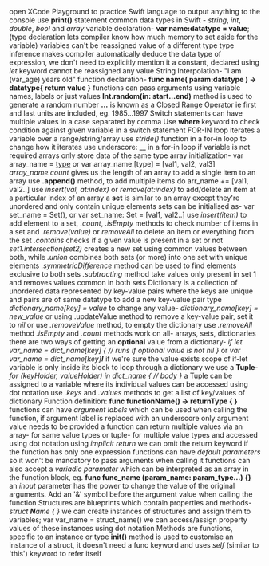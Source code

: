 open XCode Playground to practice Swift language
to output anything to the console use **print()** statement
common data types in Swift - *string*, *int*, *double*, *bool* and *array*
variable declaration- **var name:datatype = value**;  (type declaration lets compiler know how much memory to set aside for the variable) variables can't be reassigned value of a different type
type inference makes compiler automatically deduce the data type of expression, we don't need to explicitly mention it
a constant, declared using *let* keyword cannot be reassigned any value
String Interpolation- "I am \(var_age) years old"
function declaration- **func name( param:datatype ) -> datatype{ return value }**
functions can pass arguments using variable names, labels or just values
**Int.random(in: start...end)** method is used to generate a random number
**...** is known as a Closed Range Operator ie first and last units are included, eg. 1985...1997
Switch statements can have multiple values in a case separated by comma
Use **where** keyword to check condition against given variable in a switch statement
FOR-IN loop iterates a variable over a range/string/array
use *stride()* function in a for-in loop to change how it iterates
use underscore: __ in a for-in loop if variable is not required
arrays only store data of the same type
array initialization- var array_name = [type]() or var array_name:[type] = [val1, val2, val3]
*array_name.count* gives us the length of an array
to add a single item to an array use **.append()** method, to add multiple items do arr_name += [val1, val2..]
use *insert(val, at:index)* or *remove(at:index)* to add/delete an item at a particular index of an array
a **set** is similar to an array except they're unordered and only contain unique elements
sets can be initialised as- var set_name = Set<type>(), or var set_name: Set = [val1, val2..]
use *insert(item)* to add element to a set, *.count*, *.isEmpty* methods to check number of items in a set and *.remove(value)* or *removeAll* to delete an item or everything from the set
*.contains* checks if a given value is present in a set or not
*set1.intersection(set2)* creates a new set using common values between both, while *.union* combines both sets (or more) into one set with unique elements
*.symmetricDifference* method can be used to find elements exclusive to both sets
*.subtracting* method take values only present in set 1 and removes values common in both sets
Dictionary is a collection of unordered data represented by key-value pairs where the keys are unique and pairs are of same datatype
to add a new key-value pair type *dictionary_name[key] = value*
to change any value- *dictionary_name[key] = new_value* or using .updateValue method
to remove a key-value pair, set it to *nil* or use *.removeValue* method, to empty the dictionary use *.removeAll* method
*.isEmpty* and *.count* methods work on all- arrays, sets, dictionaries
there are two ways of getting an **optional** value from a dictionary- 
*if let var_name = dict_name[key] { // runs if optional value is not nil }* or
*var var_name = dict_name[key]**!*** if we're sure the value exists
    scope of if-let variable is only inside its block
to loop through a dictionary we use a **Tuple**-  *for (keyHolder, valueHolder) in dict_name { // body }*
a Tuple can be assigned to a variable where its individual values can be accessed using dot notation
use *.keys* and *.values* methods to get a list of key/values of dictionary
Function definition:  **func functionName() -> returnType { }**
functions can have *argument labels* which can be used when calling the function, if argument label is replaced with an underscore only argument value needs to be provided
a function can return multiple values via an array- for same value types or tuple- for multiple value types and accessed using dot notation
using *implicit return* we can omit the return keyword if the function has only one expression
functions can have *default parameters* so it won't be mandatory to pass arguments when calling it
functions can also accept a *variadic parameter* which can be interpreted as an array in the function block, eg. **func func_name (param_name: param_type...) {}**
an *inout* parameter has the power to change the value of the original arguments. Add an '&' symbol before the argument value when calling the function
Structures are blueprints which contain properties and methods- *struct **N**ame { }*
we can create instances of structures and assign them to variables;  var var_name = struct_name()
we can access/assign property values of these instances using dot notation
Methods are functions, specific to an instance or type
**init()** method is used to customise an instance of a struct, it doesn't need a func keyword and uses *self* (similar to 'this') keyword to refer itself
